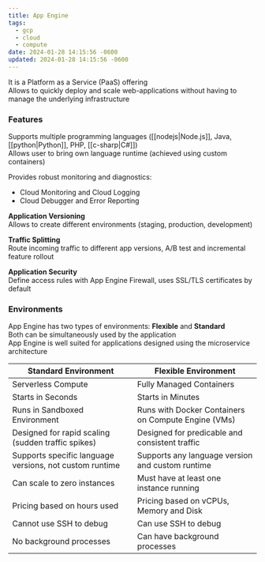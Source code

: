 ```yaml
---
title: App Engine
tags:
  - gcp
  - cloud
  - compute
date: 2024-01-28 14:15:56 -0600
updated: 2024-01-28 14:15:56 -0600
---
```


It is a Platform as a Service (PaaS) offering  
Allows to quickly deploy and scale web-applications without having to manage the underlying infrastructure

### Features

Supports multiple programming languages ([[nodejs|Node.js]], Java, [[python|Python]], PHP, [[c-sharp|C#]])  
Allows user to bring own language runtime (achieved using custom containers)

Provides robust monitoring and diagnostics:
* Cloud Monitoring and Cloud Logging
* Cloud Debugger and Error Reporting

**Application Versioning**  
Allows to create different environments (staging, production, development)

**Traffic Splitting**  
Route incoming traffic to different app versions, A/B test and incremental feature rollout

**Application Security**  
Define access rules with App Engine Firewall, uses SSL/TLS certificates by default

### Environments
App Engine has two types of environments: **Flexible** and **Standard**  
Both can be simultaneously used by the application  
App Engine is well suited for applications designed using the microservice architecture

| Standard Environment                                    | Flexible Environment                                |
| ------------------------------------------------------- | --------------------------------------------------- |
| Serverless Compute                                      | Fully Managed Containers                            |
| Starts in Seconds                                       | Starts in Minutes                                   |
| Runs in Sandboxed Environment                           | Runs with Docker Containers on Compute Engine (VMs) |
| Designed for rapid scaling (sudden traffic spikes)      | Designed for predicable and consistent traffic      |
| Supports specific language versions, not custom runtime | Supports any language version and custom runtime    |
| Can scale to zero instances                             | Must have at least one instance running             |
| Pricing based on hours used                             | Pricing based on vCPUs, Memory and Disk             |
| Cannot use SSH to debug                                 | Can use SSH to debug                                |
| No background processes                                 | Can have background processes                       |
